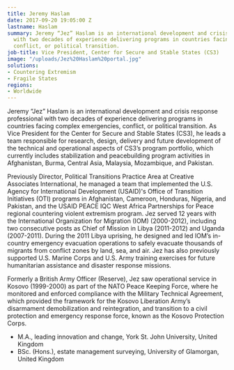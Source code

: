 ```yaml
---
title: Jeremy Haslam
date: 2017-09-20 19:05:00 Z
lastname: Haslam
summary: Jeremy “Jez” Haslam is an international development and crisis response professional
  with two decades of experience delivering programs in countries facing complex emergencies,
  conflict, or political transition.
job-title: Vice President, Center for Secure and Stable States (CS3)
image: "/uploads/Jez%20Haslam%20portal.jpg"
solutions:
- Countering Extremism
- Fragile States
regions:
- Worldwide
---
```


Jeremy “Jez” Haslam is an international development and crisis response professional with two decades of experience delivering programs in countries facing complex emergencies, conflict, or political transition. As Vice President for the Center for Secure and Stable States (CS3), he leads a team responsible for research, design, delivery and future development of the technical and operational aspects of CS3’s program portfolio, which currently includes stabilization and peacebuilding program activities in Afghanistan, Burma, Central Asia, Malaysia, Mozambique, and Pakistan.

Previously Director, Political Transitions Practice Area at Creative Associates International, he managed a team that implemented the U.S. Agency for International Development (USAID)'s Office of Transition Initiatives (OTI) programs in Afghanistan, Cameroon, Honduras, Nigeria, and Pakistan, and the USAID PEACE IQC West Africa Partnerships for Peace regional countering violent extremism program. Jez served 12 years with the International Organization for Migration (IOM) (2000-2012), including two consecutive posts as Chief of Mission in Libya (2011-2012) and Uganda (2007-2011). During the 2011 Libya uprising, he designed and led IOM’s in-country emergency evacuation operations to safely evacuate thousands of migrants from conflict zones by land, sea, and air. Jez has also previously supported U.S. Marine Corps and U.S. Army training exercises for future humanitarian assistance and disaster response missions.

Formerly a British Army Officer (Reserve), Jez saw operational service in Kosovo (1999-2000) as part of the NATO Peace Keeping Force, where he monitored and enforced compliance with the Military Technical Agreement, which provided the framework for the Kosovo Liberation Army’s disarmament demobilization and reintegration, and transition to a civil protection and emergency response force, known as the Kosovo Protection Corps.
 
* M.A., leading innovation and change, York St. John University, United Kingdom
* BSc. (Hons.), estate management surveying, University of Glamorgan, United Kingdom